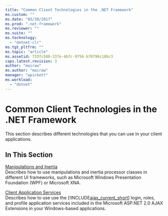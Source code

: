```yaml
---
title: "Common Client Technologies in the .NET Framework"
ms.custom: ""
ms.date: "03/30/2017"
ms.prod: ".net-framework"
ms.reviewer: ""
ms.suite: ""
ms.technology: 
  - "dotnet-clr"
ms.tgt_pltfrm: ""
ms.topic: "article"
ms.assetid: 733fc580-337e-4b7c-9756-b70798c18bc3
caps.latest.revision: 3
author: "mairaw"
ms.author: "mairaw"
manager: "wpickett"
ms.workload: 
  - "dotnet"
---
```

# Common Client Technologies in the .NET Framework
This section describes different technologies that you can use in your client applications.  
  
## In This Section  
 [Manipulations and Inertia](../../../docs/framework/common-client-technologies/manipulations-and-inertia.md)  
 Describes how to use manipulations and inertia processor classes in different UI frameworks, such as Microsoft Windows Presentation Foundation (WPF) or Microsoft XNA.  
  
 [Client Application Services](../../../docs/framework/common-client-technologies/client-application-services.md)  
 Describes how to use use the [!INCLUDE[ajax_current_short](../../../includes/ajax-current-short-md.md)] login, roles, and profile application services included in the Microsoft ASP.NET 2.0 AJAX Extensions in your Windows-based applications.
